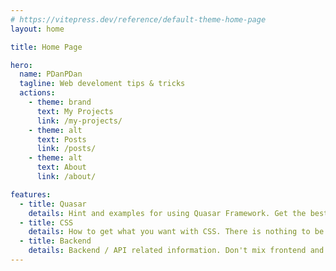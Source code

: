 ```yaml
---
# https://vitepress.dev/reference/default-theme-home-page
layout: home

title: Home Page

hero:
  name: PDanPDan
  tagline: Web develoment tips & tricks
  actions:
    - theme: brand
      text: My Projects
      link: /my-projects/
    - theme: alt
      text: Posts
      link: /posts/
    - theme: alt
      text: About
      link: /about/

features:
  - title: Quasar
    details: Hint and examples for using Quasar Framework. Get the best results with minimal effort.
  - title: CSS
    details: How to get what you want with CSS. There is nothing to be scared of.
  - title: Backend
    details: Backend / API related information. Don't mix frontend and backend to have an easy life.
---
```

